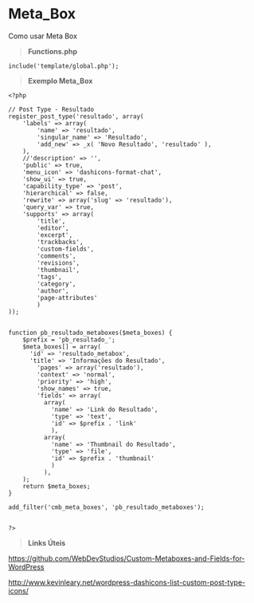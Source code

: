 Meta_Box
=============

Como usar Meta Box


> **Functions.php**

```
include('template/global.php');
```

> **Exemplo Meta_Box**

```
<?php

// Post Type - Resultado
register_post_type('resultado', array(
    'labels' => array(
        'name' => 'resultado',
        'singular_name' => 'Resultado',
        'add_new' => _x( 'Novo Resultado', 'resultado' ),
    ),
    //'description' => '',
    'public' => true,
    'menu_icon' => 'dashicons-format-chat',
    'show_ui' => true,
    'capability_type' => 'post',
    'hierarchical' => false,
    'rewrite' => array('slug' => 'resultado'),
    'query_var' => true,
    'supports' => array(
        'title',
        'editor',
        'excerpt',
        'trackbacks',
        'custom-fields',
        'comments',
        'revisions',
        'thumbnail',
        'tags',
        'category',
        'author',
        'page-attributes'
        )
));


function pb_resultado_metaboxes($meta_boxes) {
    $prefix = 'pb_resultado_';
    $meta_boxes[] = array(
      'id' => 'resultado_metabox',
      'title' => 'Informações do Resultado',
        'pages' => array('resultado'),
        'context' => 'normal',
        'priority' => 'high',
        'show_names' => true,
        'fields' => array(
          array(
            'name' => 'Link do Resultado',
            'type' => 'text',
            'id' => $prefix . 'link'
            ),
          array(
            'name' => 'Thumbnail do Resultado',
            'type' => 'file',
            'id' => $prefix . 'thumbnail'
            )
          ),
    );
    return $meta_boxes;
}

add_filter('cmb_meta_boxes', 'pb_resultado_metaboxes');


?>

```

> **Links Úteis**

https://github.com/WebDevStudios/Custom-Metaboxes-and-Fields-for-WordPress

http://www.kevinleary.net/wordpress-dashicons-list-custom-post-type-icons/
